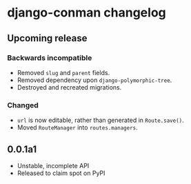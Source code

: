 # django-conman changelog

## Upcoming release

### Backwards incompatible

* Removed `slug` and `parent` fields.
* Removed dependency upon `django-polymorphic-tree`.
* Destroyed and recreated migrations.

### Changed

* `url` is now editable, rather than generated in `Route.save()`.
* Moved `RouteManager` into `routes.managers`.

## 0.0.1a1
* Unstable, incomplete API
* Released to claim spot on PyPI
